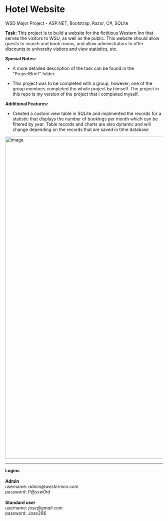 # Hotel Website
WSD Major Project - ASP.NET, Bootstrap, Razor, C#, SQLite

<strong>Task: </strong> This project is to build a website for the fictitious Western Inn that serves the visitors to WSU, as well as the public. This website should allow guests to search and book rooms, and allow administrators to offer discounts to university visitors and view statistics, etc.

<strong>Special Notes:</strong>

- A more detailed description of the task can be found in the "ProjectBrief" folder.

- This project was to be completed with a group, however; one of the group members completed the whole project by himself. The project in this repo is my version of the project that I completed myself.

<strong>Additional Features:</strong>

- Created a custom view table in SQLite and implmented the records for a statistic that displays the number of bookings per month which can be filtered by year. Table records and charts are also dynamic and will change depending on the records that are saved in thhe database 

<img width="1027" alt="image" src="https://user-images.githubusercontent.com/103421610/201462999-a5020087-05cb-4bd7-a6f0-e78d90fe4b7d.png">

  
<hr/>
 <strong>Logins</strong>
 <br>
 <br>
 <strong>Admin</strong>
 <div>username: <i>admin@westerninn.com</i></div>
 <div>password: <i>P@ssw0rd</i></div>
 <br>
 <strong>Standard user</strong>
 <div>username: <i>jose@gmail.com</i></div>
 <div>password: <i>Jose39$</i></div>

